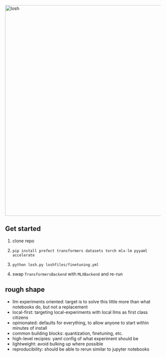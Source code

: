 
<img width="679" alt="losh" src="https://github.com/user-attachments/assets/1ffc560b-5e3c-4643-bf13-f5eeb5ef83f6" />

<br>


## Get started

1. clone repo

2. `pip install prefect transformers datasets torch mlx-lm pyyaml accelerate`

3. `python losh.py loshfiles/finetuning.yml`

4. swap `TransformersBackend` with `MLXBackend` and re-run

## rough shape 

- llm experiments oriented: target is to solve this little more than what notebooks do, but not a replacement
- local-first: targeting local-experiments with local llms as first class citizens
- opinionated: defaults for everything, to allow anyone to start within minutes of install
- common building blocks: quantization, finetuning, etc.
- high-level recipies: yaml config of what experiment should be
- lightweight: avoid bulking up where possible
- reproducibility: should be able to rerun similar to jupyter notebooks
